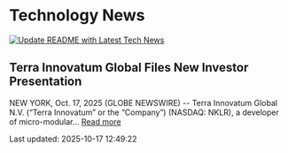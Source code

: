 # Technology News

[![Update README with Latest Tech News](https://github.com/tcdtist/daily-tech-digest/actions/workflows/main.yml/badge.svg)](https://github.com/tcdtist/daily-tech-digest/actions/workflows/main.yml)

## Terra Innovatum Global Files New Investor Presentation
NEW YORK, Oct. 17, 2025 (GLOBE NEWSWIRE) -- Terra Innovatum Global N.V. (“Terra Innovatum” or the “Company”) (NASDAQ: NKLR), a developer of micro-modular...
[Read more](https://www.globenewswire.com/news-release/2025/10/17/3168580/0/en/Terra-Innovatum-Global-Files-New-Investor-Presentation-Updating-Timeline-for-First-of-A-Kind-SOLO-Deployment-in-2027-from-2028.html)



Last updated: 2025-10-17 12:49:22